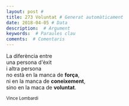 ```yaml
---
layout: post #
title: 273 Voluntat # Generat automàticament
date: 2018-04-05 # Data
description:  # Argument
keywords:  # Paraules clau
coments:  # Comentaris
---
```


La diferència entre <br />
una persona d'èxit <br />
i altra persona <br />
no està en la manca de **força**, <br />
ni en la manca de **coneixement**, <br />
sino en la maca de **voluntat**. <br />

<small>Vince Lombardi</small>
